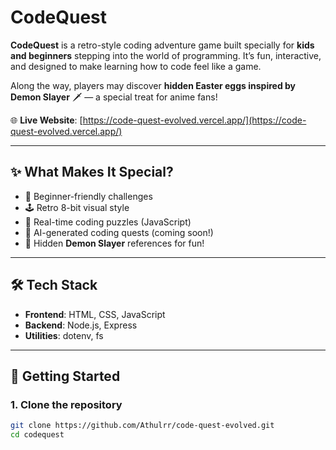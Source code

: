 # CodeQuest

**CodeQuest** is a retro-style coding adventure game built specially for **kids and beginners** stepping into the world of programming. It’s fun, interactive, and designed to make learning how to code feel like a game.

Along the way, players may discover **hidden Easter eggs inspired by Demon Slayer** 🗡️ — a special treat for anime fans!

🌐 **Live Website**: [https://code-quest-evolved.vercel.app/](https://code-quest-evolved.vercel.app/)

---

## ✨ What Makes It Special?

- 👦 Beginner-friendly challenges
- 🕹️ Retro 8-bit visual style
- 🧠 Real-time coding puzzles (JavaScript)
- 🧩 AI-generated coding quests (coming soon!)
- 🥷 Hidden **Demon Slayer** references for fun!

---

## 🛠️ Tech Stack

- **Frontend**: HTML, CSS, JavaScript
- **Backend**: Node.js, Express
- **Utilities**: dotenv, fs

---

## 🚀 Getting Started

### 1. Clone the repository

```bash
git clone https://github.com/Athulrr/code-quest-evolved.git
cd codequest
